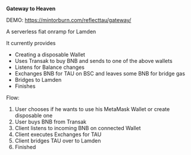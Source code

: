 **Gateway to Heaven**

DEMO: https://mintorburn.com/reflecttau/gateway/

A serverless fiat onramp for Lamden

It currently provides
- Creating a disposable Wallet
- Uses Transak to buy BNB and sends to one of the above wallets
- Listens for Balance changes
- Exchanges BNB for TAU on BSC and leaves some BNB for bridge gas
- Bridges to Lamden
- Finishes

Flow:
1. User chooses if he wants to use his MetaMask Wallet or create disposable one
2. User buys BNB from Transak
3. Client listens to incoming BNB on connected Wallet
4. Client executes Exchanges for TAU
5. Client bridges TAU over to Lamden
6. Finished
